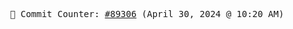 <p align="center">
    <samp>
        📮 Commit Counter: <a href="https://github.com/Javascript-void0/Javascript-void0/commits/main">#89306</a> (April 30, 2024 @ 10:20 AM)
    </samp>
</p>